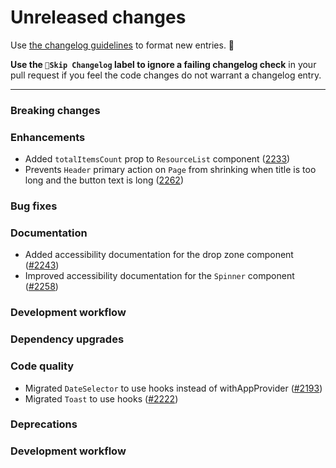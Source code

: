 # Unreleased changes

Use [the changelog guidelines](https://git.io/polaris-changelog-guidelines) to format new entries. 💜

**Use the `🤖Skip Changelog` label to ignore a failing changelog check** in your pull request if you feel the code changes do not warrant a changelog entry.

---

### Breaking changes

### Enhancements

- Added `totalItemsCount` prop to `ResourceList` component ([2233](https://github.com/Shopify/polaris-react/pull/2233))
- Prevents `Header` primary action on `Page` from shrinking when title is too long and the button text is long ([2262](https://github.com/Shopify/polaris-react/pull/2262))

### Bug fixes

### Documentation

- Added accessibility documentation for the drop zone component ([#2243](https://github.com/Shopify/polaris-react/pull/2243))
- Improved accessibility documentation for the `Spinner` component ([#2258](https://github.com/Shopify/polaris-react/pull/2258))

### Development workflow

### Dependency upgrades

### Code quality

- Migrated `DateSelector` to use hooks instead of withAppProvider ([#2193](https://github.com/Shopify/polaris-react/pull/2193))
- Migrated `Toast` to use hooks ([#2222](https://github.com/Shopify/polaris-react/pull/2222))

### Deprecations

### Development workflow
